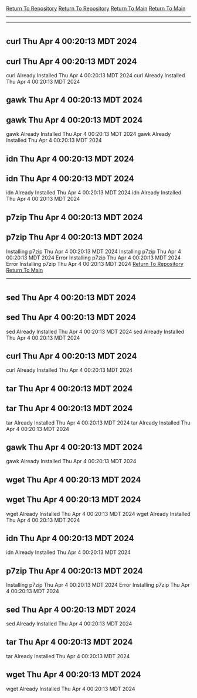 [Return To Repository](https://github.com/DigitalWarrior/piholeparser/)
[Return To Repository](https://github.com/DigitalWarrior/piholeparser/)
[Return To Main](https://github.com/DigitalWarrior/piholeparser/blob/master/RecentRunLogs/Mainlog.md)
[Return To Main](https://github.com/DigitalWarrior/piholeparser/blob/master/RecentRunLogs/Mainlog.md)
____________________________________
____________________________________
# 
# 
## curl Thu Apr  4 00:20:13 MDT 2024
## curl Thu Apr  4 00:20:13 MDT 2024
curl Already Installed Thu Apr  4 00:20:13 MDT 2024
curl Already Installed Thu Apr  4 00:20:13 MDT 2024
## gawk Thu Apr  4 00:20:13 MDT 2024
## gawk Thu Apr  4 00:20:13 MDT 2024
gawk Already Installed Thu Apr  4 00:20:13 MDT 2024
gawk Already Installed Thu Apr  4 00:20:13 MDT 2024
## idn Thu Apr  4 00:20:13 MDT 2024
## idn Thu Apr  4 00:20:13 MDT 2024
idn Already Installed Thu Apr  4 00:20:13 MDT 2024
idn Already Installed Thu Apr  4 00:20:13 MDT 2024
## p7zip Thu Apr  4 00:20:13 MDT 2024
## p7zip Thu Apr  4 00:20:13 MDT 2024
Installing p7zip Thu Apr  4 00:20:13 MDT 2024
Installing p7zip Thu Apr  4 00:20:13 MDT 2024
Error Installing p7zip Thu Apr  4 00:20:13 MDT 2024
Error Installing p7zip Thu Apr  4 00:20:13 MDT 2024
[Return To Repository](https://github.com/DigitalWarrior/piholeparser/)
[Return To Main](https://github.com/DigitalWarrior/piholeparser/blob/master/RecentRunLogs/Mainlog.md)
____________________________________
# 
## sed Thu Apr  4 00:20:13 MDT 2024
## sed Thu Apr  4 00:20:13 MDT 2024
sed Already Installed Thu Apr  4 00:20:13 MDT 2024
sed Already Installed Thu Apr  4 00:20:13 MDT 2024
## curl Thu Apr  4 00:20:13 MDT 2024
curl Already Installed Thu Apr  4 00:20:13 MDT 2024
## tar Thu Apr  4 00:20:13 MDT 2024
## tar Thu Apr  4 00:20:13 MDT 2024
tar Already Installed Thu Apr  4 00:20:13 MDT 2024
tar Already Installed Thu Apr  4 00:20:13 MDT 2024
## gawk Thu Apr  4 00:20:13 MDT 2024
gawk Already Installed Thu Apr  4 00:20:13 MDT 2024
## wget Thu Apr  4 00:20:13 MDT 2024
## wget Thu Apr  4 00:20:13 MDT 2024
wget Already Installed Thu Apr  4 00:20:13 MDT 2024
wget Already Installed Thu Apr  4 00:20:13 MDT 2024
## idn Thu Apr  4 00:20:13 MDT 2024
idn Already Installed Thu Apr  4 00:20:13 MDT 2024
## p7zip Thu Apr  4 00:20:13 MDT 2024
Installing p7zip Thu Apr  4 00:20:13 MDT 2024
Error Installing p7zip Thu Apr  4 00:20:13 MDT 2024
## sed Thu Apr  4 00:20:13 MDT 2024
sed Already Installed Thu Apr  4 00:20:13 MDT 2024
## tar Thu Apr  4 00:20:13 MDT 2024
tar Already Installed Thu Apr  4 00:20:13 MDT 2024
## wget Thu Apr  4 00:20:13 MDT 2024
wget Already Installed Thu Apr  4 00:20:13 MDT 2024
